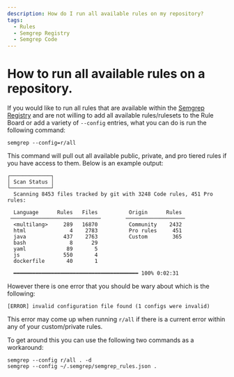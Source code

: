 ```yaml
---
description: How do I run all available rules on my repository?
tags:
  - Rules
  - Semgrep Registry
  - Semgrep Code
---
```


# How to run all available rules on a repository.

If you would like to run all rules that are available within the [Semgrep Registry](https://semgrep.dev/explore) and are not willing to add all available rules/rulesets to the Rule Board or add a variety of `--config` entries, what you can do is run the following command:

```
semgrep --config=r/all
```

This command will pull out all available public, private, and pro tiered rules if you have access to them. Below is an example output:

```
┌─────────────┐
│ Scan Status │
└─────────────┘
  Scanning 8453 files tracked by git with 3248 Code rules, 451 Pro rules:
                                                                                                                        
  Language      Rules   Files          Origin      Rules                                                                
 ─────────────────────────────        ───────────────────                                                               
  <multilang>     289   16870          Community    2432                                                                
  html              4    2783          Pro rules     451                                                                
  java            437    2763          Custom        365                                                                
  bash              8      29                                                                                           
  yaml             89       5                                                                                           
  js              550       4                                                                                           
  dockerfile       40       1                                                                                           
                                                                                                                        
  ━━━━━━━━━━━━━━━━━━━━━━━━━━━━━━━━━━━━━━━━ 100% 0:02:31   
```

However there is one error that you should be wary about which is the following:

```
[ERROR] invalid configuration file found (1 configs were invalid)
```

This error may come up when running `r/all` if there is a current error within any of your custom/private rules.

To get around this you can use the following two commands as a workaround:

```
semgrep --config r/all . -d
semgrep --config ~/.semgrep/semgrep_rules.json .
```
